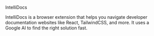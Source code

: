 IntelliDocs

IntelliDocs is a browser extension that helps you navigate developer documentation websites like React, TailwindCSS, and more. It uses a Google AI to find the right solution fast.  
